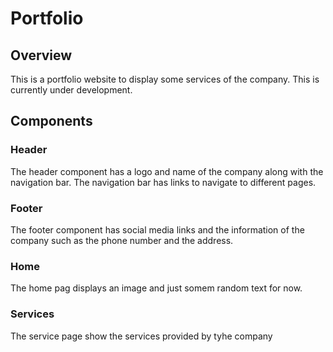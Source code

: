 # Portfolio

## Overview
This is a portfolio website to display some services of the company.
This is currently under development. 

## Components

### Header
The header component has a logo and name of the company along with the navigation bar. The navigation bar has links to navigate to different pages.

### Footer
The footer component has social media links and the information of the company such as the phone number and the address.

### Home
The home pag displays an image and just somem random text for now.

### Services
The service page show the services provided by tyhe company